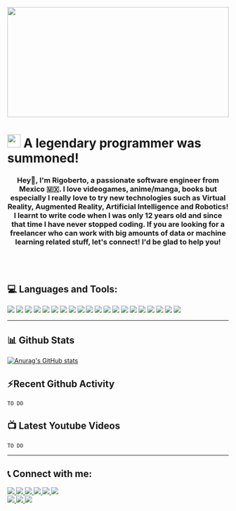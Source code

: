 <a href="#"><img width="100%" height="250px" src="https://www.bankleumiusa.com/wp-content/uploads/2015/10/banner-industry-tech.jpg" /></a>

<h1><img src="https://cdna.artstation.com/p/assets/images/images/020/833/710/original/francesco-montibello-gandalf-1.gif?1569345311" width="30"/> A legendary programmer was summoned!</h1>
<h3 align="center"> Hey👋, I'm Rigoberto, a passionate software engineer from Mexico 🇲🇽. I love videogames, anime/manga, books but especially I really love to try new technologies such as Virtual Reality, Augmented Reality, Artificial Intelligence and Robotics! I learnt to write code when I was only 12 years old and since that time I have never stopped coding. If you are looking for a freelancer who can work with big amounts of data or machine learning related stuff, let's connect! I'd be glad to help you! <br><br>
</h3>
<br>

## 💻 Languages and Tools:

<a href="#"><img src="https://img.shields.io/badge/html5%20-%23E34F26.svg?&style=for-the-badge&logo=html5&logoColor=white"/></a>
<a href="#"><img src="https://img.shields.io/badge/css3%20-%231572B6.svg?&style=for-the-badge&logo=css3&logoColor=white"/></a>
<a href="#"><img src="https://img.shields.io/badge/JavaScript-323330?style=for-the-badge&logo=javascript&logoColor=F7DF1E"/></a>
<a href="#"><img src="https://img.shields.io/badge/C%2B%2B-00599C?style=for-the-badge&logo=c%2B%2B&logoColor=white"/></a>
<a href="#"><img src="https://img.shields.io/badge/Python-FFD43B?style=for-the-badge&logo=python&logoColor=blue"/></a>
<a href="#"><img src="https://img.shields.io/badge/R-276DC3?style=for-the-badge&logo=r&logoColor=white"/></a>
<a href="#"><img src="https://img.shields.io/badge/MySQL-005C84?style=for-the-badge&logo=mysql&logoColor=white"/></a>
<a href="#"><img src="https://img.shields.io/badge/MongoDB-4EA94B?style=for-the-badge&logo=mongodb&logoColor=white"/></a>
<a href="#"><img src="https://img.shields.io/badge/Apache_Spark-FFFFFF?style=for-the-badge&logo=apachespark&logoColor=#E35A16"/></a>
<a href="#"><img src="https://img.shields.io/badge/PowerBI-F2C811?style=for-the-badge&logo=Power%20BI&logoColor=white"/></a>
<a href="#"><img src="https://img.shields.io/badge/Tableau-E97627?style=for-the-badge&logo=Tableau&logoColor=white"/></a>
<a href="#"><img src="https://img.shields.io/badge/RStudio-75AADB?style=for-the-badge&logo=RStudio&logoColor=white"/></a>
<a href="#"><img src="https://img.shields.io/badge/TensorFlow-FF6F00?style=for-the-badge&logo=tensorflow&logoColor=white"/></a>
<a href="#"><img src="https://img.shields.io/badge/OpenCV-27338e?style=for-the-badge&logo=OpenCV&logoColor=white"/></a>
<a href="#"><img src="https://img.shields.io/badge/Unity-100000?style=for-the-badge&logo=unity&logoColor=white"></a>
<a href="#"><img src="https://img.shields.io/badge/Visual_Studio_Code-0078D4?style=for-the-badge&logo=visual%20studio%20code&logoColor=white"/></a>
<a href="#"><img src="https://img.shields.io/badge/Visual_Studio-5C2D91?style=for-the-badge&logo=visual%20studio&logoColor=white"/></a>
<a href="#"><img src="https://img.shields.io/badge/PyCharm-000000.svg?&style=for-the-badge&logo=PyCharm&logoColor=white"/></a>
<a href="#"><img src="https://img.shields.io/badge/Colab-F9AB00?style=for-the-badge&logo=googlecolab&color=525252"/></a>
<a href="#"><img src="https://img.shields.io/badge/Jupyter-F37626.svg?&style=for-the-badge&logo=Jupyter&logoColor=white"/></a>

---

## 📊 Github Stats
[![Anurag's GitHub stats](https://github-readme-stats.vercel.app/api?username=technomagician-ros)](https://github.com/anuraghazra/github-readme-stats)

## ⚡Recent Github Activity
<!--START_SECTION:activity-->
    TO DO
<!--END_SECTION:activity-->

## 📺 Latest Youtube Videos
    TO DO
---



## 📞 Connect with me:

<!-- Discord-->
<a href="https://discord.com/users/Techno%20Magician%20ROS#1402" target="_blank">
<img src="https://img.shields.io/badge/Discord%20-%237289DA.svg?&style=for-the-badge&logo=discord&logoColor=white"/>
</a>
<!-- Facebook -->
<a href="#" target="_blank">
<img src="https://img.shields.io/badge/Facebook-1877F2?style=for-the-badge&logo=facebook&logoColor=white"/>
</a>
<!-- Instagram -->
<a href="#" target="_blank">
<img src="https://img.shields.io/badge/Instagram-E4405F?style=for-the-badge&logo=instagram&logoColor=white"/>
</a>
<!-- LinkedIn -->
<a href="#" target="_blank">
<img src="https://img.shields.io/badge/LinkedIn-0077B5?style=for-the-badge&logo=linkedin&logoColor=white"/>
</a>
<!-- Twitter -->
<a href="#" target="_blank">
<img  src="https://img.shields.io/badge/Twitter-1DA1F2?style=for-the-badge&logo=twitter&logoColor=white"/>
</a>
<!-- Youtube -->
<a href="#" target="_blank">
<img  src="https://img.shields.io/badge/Youtube-FF0000?style=for-the-badge&logo=youtube&logoColor=white"/>
</a>
<br/>
<!--MYANIMELIST-->
<a href="https://myanimelist.net/profile/technomagician" target="_blank">
<img src="https://img.shields.io/badge/Myanimelist-2E51A2?style=for-the-badge&logo=myanimelist&logoColor=white"/>
</a>

<!--RIOT GAMES-->
<a href="#" target="_blank">
<img src="https://img.shields.io/badge/Riot_Games-D32936?style=for-the-badge&logo=riot-games&logoColor=white"/>
</a>

<!--STEAM-->
<a href="#" target="_blank">
<img src="https://img.shields.io/badge/Steam-000000?style=for-the-badge&logo=steam&logoColor=white"/>
</a>

